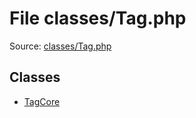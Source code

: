 File classes/Tag.php
=========

Source: [classes/Tag.php](https://github.com/PrestaShop/PrestaShop/blob/1.5.6.1/classes/Tag.php)


Classes
-------

* [TagCore](class.TagCore.md)

